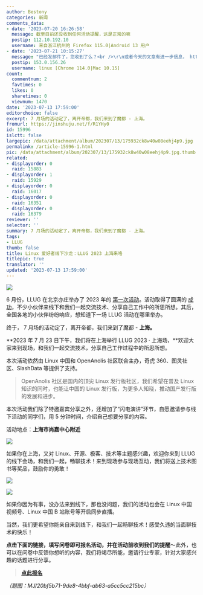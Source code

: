 ```yaml
---
author: Bestony
categories: 新闻
comments_data:
- date: '2023-07-20 16:26:58'
  message: 截至目前还没收到任何活动提醒，这是正常的嘛
  postip: 112.10.192.10
  username: 来自浙江杭州的 Firefox 115.0|Android 13 用户
- date: '2023-07-21 10:15:27'
  message: "已经发邮件了，您收到了么？<br />\r\n或者今天的文章有进一步信息， https://linux.cn/article-16017-1.html"
  postip: 153.0.156.26
  username: linux [Chrome 114.0|Mac 10.15]
count:
  commentnum: 2
  favtimes: 0
  likes: 0
  sharetimes: 0
  viewnum: 1470
date: '2023-07-13 17:59:00'
editorchoice: false
excerpt: 7 月场的活动定了，离开帝都，我们来到了魔都 - 上海。
fromurl: https://jinshuju.net/f/R1YHy0
id: 15996
islctt: false
largepic: /data/attachment/album/202307/13/175932ck8w40w08eehj4p9.jpg
permalink: /article-15996-1.html
pic: /data/attachment/album/202307/13/175932ck8w40w08eehj4p9.jpg.thumb.jpg
related:
- displayorder: 0
  raid: 15883
- displayorder: 1
  raid: 15929
- displayorder: 0
  raid: 16017
- displayorder: 0
  raid: 16351
- displayorder: 0
  raid: 16379
reviewer: ''
selector: ''
summary: 7 月场的活动定了，离开帝都，我们来到了魔都 - 上海。
tags:
- LLUG
thumb: false
title: Linux 爱好者线下沙龙：LLUG 2023 上海来咯
titlepic: true
translator: ''
updated: '2023-07-13 17:59:00'
---
```


![](/data/attachment/album/202307/13/175932ck8w40w08eehj4p9.jpg)


6 月份，LLUG 在北京亦庄举办了 2023 年的 [第一次活动](/article-15883-1.html)。活动取得了圆满的 [成功](/article-15929-1.html)，不少小伙伴来线下和我们一起交流技术、分享自己工作中的所思所想。其后，全国各地的小伙伴纷纷响应，想知道下一场 LLUG 活动在哪里举办。


终于， 7 月场的活动定了，离开帝都，我们来到了魔都 - **上海。**


**2023 年 7 月 23 日下午，我们将在上海举行 LLUG 2023 · 上海场，**欢迎大家来到现场，和我们一起交流技术，分享自己工作过程中的所思所想。


本次活动依然由 Linux 中国和 OpenAnolis 社区联合主办，奇虎 360、图灵社区、SlashData 等提供了支持。



> OpenAnolis 社区是国内的顶尖 Linux 发行版社区，我们希望在普及 Linux 知识的同时，也能让中国的 Linux 发行版，为更多人知晓，推动国产发行版的发展和进步。


本次活动我们除了特邀嘉宾分享之外，还增加了“闪电演讲”环节，自愿邀请参与线下活动的同学们，用 5 分钟时间，介绍自己想要分享的内容。


活动地点：**上海市尚嘉中心附近**


![](/data/attachment/album/202307/13/180026xxjdxddeaajwzxdd.jpg)


如果你在上海，又对 Linux、开源、极客、技术等主题感兴趣，欢迎你来到 LLUG 的线下会场，和我们一起，畅聊技术！来到现场参与现场互动，我们将送上技术图书等奖品，鼓励你的勇敢！


![](/data/attachment/album/202307/13/180033y05b2s29u0p8qxrb.jpg)


![](/data/attachment/album/202307/13/175945ynanw84mi1ngbxa5.jpg)


如果你因为有事，没办法来到线下，那也没问题，我们的活动也会在 Linux 中国视频号、Linux 中国 B 站账号等开启同步直播。


当然，我们更希望你能亲自来到线下，和我们一起畅聊技术！感受久违的当面聊技术的快乐！


**点击下面的链接，填写问卷即可报名活动，并在活动前收到我们的提醒**～此外，也可以在问卷中反馈你想听的内容，我们将竭尽所能，邀请行业专家，针对大家感兴趣的话题进行分享。



> 
> **[点此报名](https://jinshuju.net/f/R1YHy0)**
> 
> 
> 


*（题图：MJ/20bf5b71-9de8-4bbf-ab63-a5cc5cc215bc）*